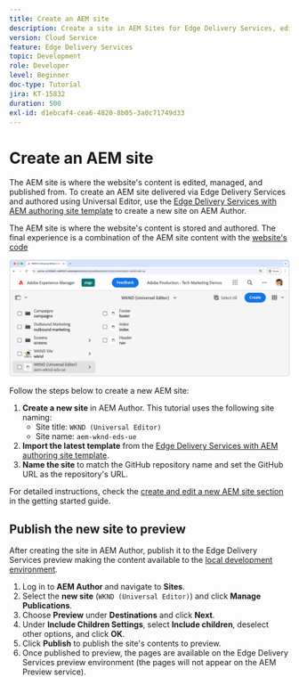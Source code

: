 ```yaml
---
title: Create an AEM site
description: Create a site in AEM Sites for Edge Delivery Services, editable using the Universal Editor.
version: Cloud Service
feature: Edge Delivery Services
topic: Development
role: Developer
level: Beginner
doc-type: Tutorial
jira: KT-15832
duration: 500
exl-id: d1ebcaf4-cea6-4820-8b05-3a0c71749d33
---
```

# Create an AEM site

The AEM site is where the website's content is edited, managed, and published from. To create an AEM site delivered via Edge Delivery Services and authored using Universal Editor, use the [Edge Delivery Services with AEM authoring site template](https://github.com/adobe-rnd/aem-boilerplate-xwalk/releases) to create a new site on AEM Author.

The AEM site is where the website's content is stored and authored. The final experience is a combination of the AEM site content with the [website's code](./1-new-code-project.md)

![New AEM Site for Edge Delivery Services and Universal Editor](./assets/2-new-aem-site/new-site.png)

Follow the steps below to create a new AEM site:

1. **Create a new site** in AEM Author. This tutorial uses the following site naming:
   * Site title: `WKND (Universal Editor)`
   * Site name: `aem-wknd-eds-ue`
2. **Import the latest template** from the [Edge Delivery Services with AEM authoring site template](https://github.com/adobe-rnd/aem-boilerplate-xwalk/releases).
3. **Name the site** to match the GitHub repository name and set the GitHub URL as the repository's URL.

For detailed instructions, check the [create and edit a new AEM site section](https://experienceleague.adobe.com/en/docs/experience-manager-cloud-service/content/edge-delivery/wysiwyg-authoring/edge-dev-getting-started#create-aem-site) in the getting started guide.

## Publish the new site to preview

After creating the site in AEM Author, publish it to the Edge Delivery Services preview making the content available to the [local development environment](./3-local-development-environment.md).

1. Log in to **AEM Author** and navigate to **Sites**.
2. Select the **new site** (`WKND (Universal Editor)`) and click **Manage Publications**.
3. Choose **Preview** under **Destinations** and click **Next**.
4. Under **Include Children Settings**, select **Include children**, deselect other options, and click **OK**.
5. Click **Publish** to publish the site's contents to preview.
6. Once published to preview, the pages are available on the Edge Delivery Services preview environment (the pages will not appear on the AEM Preview service).  
